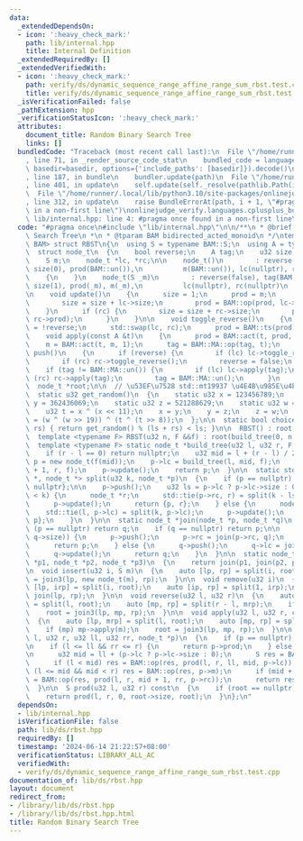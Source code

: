 ```yaml
---
data:
  _extendedDependsOn:
  - icon: ':heavy_check_mark:'
    path: lib/internal.hpp
    title: Internal Definition
  _extendedRequiredBy: []
  _extendedVerifiedWith:
  - icon: ':heavy_check_mark:'
    path: verify/ds/dynamic_sequence_range_affine_range_sum_rbst.test.cpp
    title: verify/ds/dynamic_sequence_range_affine_range_sum_rbst.test.cpp
  _isVerificationFailed: false
  _pathExtension: hpp
  _verificationStatusIcon: ':heavy_check_mark:'
  attributes:
    document_title: Random Binary Search Tree
    links: []
  bundledCode: "Traceback (most recent call last):\n  File \"/home/runner/.local/lib/python3.10/site-packages/onlinejudge_verify/documentation/build.py\"\
    , line 71, in _render_source_code_stat\n    bundled_code = language.bundle(stat.path,\
    \ basedir=basedir, options={'include_paths': [basedir]}).decode()\n  File \"/home/runner/.local/lib/python3.10/site-packages/onlinejudge_verify/languages/cplusplus.py\"\
    , line 187, in bundle\n    bundler.update(path)\n  File \"/home/runner/.local/lib/python3.10/site-packages/onlinejudge_verify/languages/cplusplus_bundle.py\"\
    , line 401, in update\n    self.update(self._resolve(pathlib.Path(included), included_from=path))\n\
    \  File \"/home/runner/.local/lib/python3.10/site-packages/onlinejudge_verify/languages/cplusplus_bundle.py\"\
    , line 312, in update\n    raise BundleErrorAt(path, i + 1, \"#pragma once found\
    \ in a non-first line\")\nonlinejudge_verify.languages.cplusplus_bundle.BundleErrorAt:\
    \ lib/internal.hpp: line 4: #pragma once found in a non-first line\n"
  code: "#pragma once\n#include \"lib/internal.hpp\"\n\n/**\n * @brief Random Binary\
    \ Search Tree\n *\n * @tparam BAM bidirected_acted_monoid\n */\ntemplate <typename\
    \ BAM> struct RBST\n{\n  using S = typename BAM::S;\n  using A = typename BAM::A;\n\
    \  struct node_t\n  {\n    bool reverse;\n    A tag;\n    u32 size;\n    S prod;\n\
    \    S m;\n    node_t *lc, *rc;\n\n    node_t()\n        : reverse(false), tag(BAM::MA::un()),\
    \ size(0), prod(BAM::un()),\n          m(BAM::un()), lc(nullptr), rc(nullptr)\n\
    \    {\n    }\n    node_t(S _m)\n        : reverse(false), tag(BAM::MA::un()),\
    \ size(1), prod(_m), m(_m),\n          lc(nullptr), rc(nullptr)\n    {\n    }\n\
    \n    void update()\n    {\n      size = 1;\n      prod = m;\n      if (lc) {\n\
    \        size = size + lc->size;\n        prod = BAM::op(prod, lc->prod);\n  \
    \    }\n      if (rc) {\n        size = size + rc->size;\n        prod = BAM::op(prod,\
    \ rc->prod);\n      }\n    }\n\n    void toggle_reverse()\n    {\n      reverse\
    \ = !reverse;\n      std::swap(lc, rc);\n      prod = BAM::ts(prod);\n    }\n\n\
    \    void apply(const A &t)\n    {\n      prod = BAM::act(t, prod, size);\n  \
    \    m = BAM::act(t, m, 1);\n      tag = BAM::MA::op(tag, t);\n    }\n\n    void\
    \ push()\n    {\n      if (reverse) {\n        if (lc) lc->toggle_reverse();\n\
    \        if (rc) rc->toggle_reverse();\n        reverse = false;\n      }\n  \
    \    if (tag != BAM::MA::un()) {\n        if (lc) lc->apply(tag);\n        if\
    \ (rc) rc->apply(tag);\n        tag = BAM::MA::un();\n      }\n    }\n  };\n\n\
    \  node_t *root;\n\n  // \u53EF\u7528 std::mt19937 \u4E4B\u985E\u4EE3\u66FF\n\
    \  static u32 get_random()\n  {\n    static u32 x = 123456789;\n    static u32\
    \ y = 362436069;\n    static u32 z = 521288629;\n    static u32 w = 88675123;\n\
    \    u32 t = x ^ (x << 11);\n    x = y;\n    y = z;\n    z = w;\n    return w\
    \ = (w ^ (w >> 19)) ^ (t ^ (t >> 8));\n  };\n\n  static bool choice(u32 ls, u32\
    \ rs) { return get_random() % (ls + rs) < ls; }\n\n  RBST() : root(nullptr) {}\n\
    \  template <typename F> RBST(u32 n, F &&f) : root(build_tree(0, n, f)) {}\n\n\
    \  template <typename F> static node_t *build_tree(u32 l, u32 r, F &&f)\n  {\n\
    \    if (r - l == 0) return nullptr;\n    u32 mid = l + (r - l) / 2;\n    auto\
    \ p = new node_t(f(mid));\n    p->lc = build_tree(l, mid, f);\n    p->rc = build_tree(mid\
    \ + 1, r, f);\n    p->update();\n    return p;\n  }\n\n  static std::pair<node_t\
    \ *, node_t *> split(u32 k, node_t *p)\n  {\n    if (p == nullptr) return {nullptr,\
    \ nullptr};\n\n    p->push();\n    u32 ls = p->lc ? p->lc->size : 0;\n    if (ls\
    \ < k) {\n      node_t *r;\n      std::tie(p->rc, r) = split(k - ls - 1, p->rc);\n\
    \      p->update();\n      return {p, r};\n    } else {\n      node_t *l;\n  \
    \    std::tie(l, p->lc) = split(k, p->lc);\n      p->update();\n      return {l,\
    \ p};\n    }\n  }\n\n  static node_t *join(node_t *p, node_t *q)\n  {\n    if\
    \ (p == nullptr) return q;\n    if (q == nullptr) return p;\n\n    if (choice(p->size,\
    \ q->size)) {\n      p->push();\n      p->rc = join(p->rc, q);\n      p->update();\n\
    \      return p;\n    } else {\n      q->push();\n      q->lc = join(p, q->lc);\n\
    \      q->update();\n      return q;\n    }\n  }\n\n  static node_t *join3(node_t\
    \ *p1, node_t *p2, node_t *p3)\n  {\n    return join(p1, join(p2, p3));\n  }\n\
    \n  void insert(u32 i, S m)\n  {\n    auto [lp, rp] = split(i, root);\n    root\
    \ = join3(lp, new node_t(m), rp);\n  }\n\n  void remove(u32 i)\n  {\n    auto\
    \ [lp, irp] = split(i, root);\n    auto [ip, rp] = split(1, irp);\n    root =\
    \ join(lp, rp);\n  }\n\n  void reverse(u32 l, u32 r)\n  {\n    auto [lp, mrp]\
    \ = split(l, root);\n    auto [mp, rp] = split(r - l, mrp);\n    if (mp) mp->toggle_reverse();\n\
    \    root = join3(lp, mp, rp);\n  }\n\n  void apply(u32 l, u32 r, const A &m)\n\
    \  {\n    auto [lp, mrp] = split(l, root);\n    auto [mp, rp] = split(r - l, mrp);\n\
    \    if (mp) mp->apply(m);\n    root = join3(lp, mp, rp);\n  }\n\n  static S prod(u32\
    \ l, u32 r, u32 ll, u32 rr, node_t *p)\n  {\n    if (p == nullptr) return {};\n\
    \n    if (l <= ll && rr <= r) {\n      return p->prod;\n    } else {\n      p->push();\n\
    \n      u32 mid = ll + (p->lc ? p->lc->size : 0);\n      S res = BAM::un();\n\
    \      if (l < mid) res = BAM::op(res, prod(l, r, ll, mid, p->lc));\n      if\
    \ (l <= mid && mid < r) res = BAM::op(res, p->m);\n      if (mid + 1 < r) res\
    \ = BAM::op(res, prod(l, r, mid + 1, rr, p->rc));\n      return res;\n    }\n\
    \  }\n\n  S prod(u32 l, u32 r) const\n  {\n    if (root == nullptr) return BAM::un();\n\
    \    return prod(l, r, 0, root->size, root);\n  }\n};\n"
  dependsOn:
  - lib/internal.hpp
  isVerificationFile: false
  path: lib/ds/rbst.hpp
  requiredBy: []
  timestamp: '2024-06-14 21:22:57+08:00'
  verificationStatus: LIBRARY_ALL_AC
  verifiedWith:
  - verify/ds/dynamic_sequence_range_affine_range_sum_rbst.test.cpp
documentation_of: lib/ds/rbst.hpp
layout: document
redirect_from:
- /library/lib/ds/rbst.hpp
- /library/lib/ds/rbst.hpp.html
title: Random Binary Search Tree
---
```

